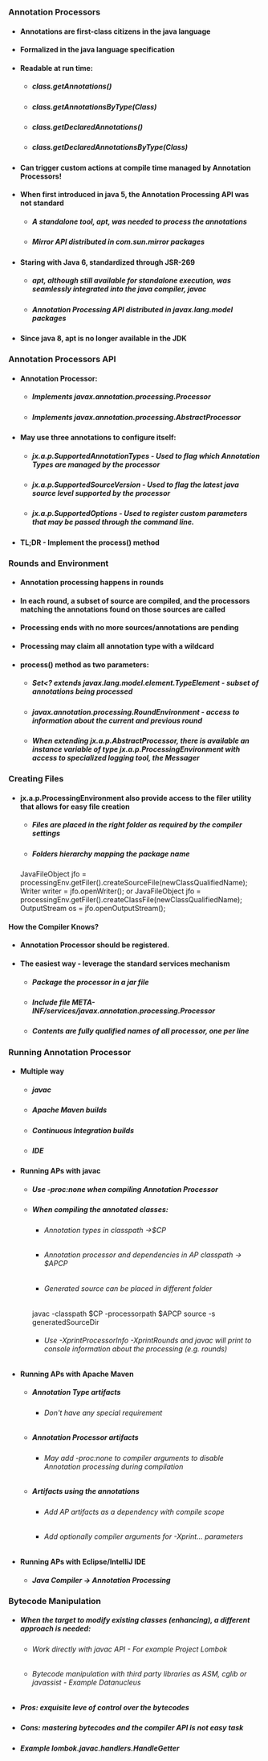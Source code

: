 ### Annotation Processors

* #### Annotations are first-class citizens in the java language
* #### Formalized in the java language specification
* #### Readable at run time:
    * ##### class.getAnnotations()
    * ##### class.getAnnotationsByType(Class</A>)
    * ##### class.getDeclaredAnnotations()
    * ##### class.getDeclaredAnnotationsByType(Class</A>)
* #### Can trigger custom actions at compile time managed by Annotation Processors!
* #### When first introduced in java 5, the Annotation Processing API was not standard
    * ##### A standalone tool, apt, was needed to process the annotations
    * ##### Mirror API distributed in com.sun.mirror packages
* #### Staring with Java 6, standardized through JSR-269
    * ##### apt, although still available for standalone execution, was seamlessly integrated into the java compiler, javac
    * ##### Annotation Processing API distributed in javax.lang.model packages
* #### Since java 8, apt is no longer available in the JDK

### Annotation Processors API

* #### Annotation Processor:
    * ##### Implements javax.annotation.processing.Processor
    * ##### Implements javax.annotation.processing.AbstractProcessor
* #### May use three annotations to configure itself:
    * ##### jx.a.p.SupportedAnnotationTypes - Used to flag which Annotation Types are managed by the processor
    * ##### jx.a.p.SupportedSourceVersion - Used to flag the latest java source level supported by the processor
    * ##### jx.a.p.SupportedOptions - Used to register custom parameters that may be passed through the command line.
* #### TL;DR - Implement the process() method

### Rounds and Environment

* #### Annotation processing happens in rounds
* #### In each round, a subset of source are compiled, and the processors matching the annotations found on those sources are called
* #### Processing ends with no more sources/annotations are pending
* #### Processing may claim all annotation type with a wildcard
* #### process() method as two parameters:
    * ##### Set<? extends javax.lang.model.element.TypeElement - subset of annotations being processed
    * ##### javax.annotation.processing.RoundEnvironment - access to information about the current and previous round
    * ##### When extending jx.a.p.AbstractProcessor, there is available an instance variable of type jx.a.p.ProcessingEnvironment with access to specialized logging tool, the Messager

### Creating Files

* #### jx.a.p.ProcessingEnvironment also provide access to the filer utility that allows for easy file creation
    * ##### Files are placed in the right folder as required by the compiler settings
    * ##### Folders hierarchy mapping the package name
  JavaFileObject jfo = processingEnv.getFiler().createSourceFile(newClassQualifiedName);
  Writer writer = jfo.openWriter();
  or
  JavaFileObject jfo = processingEnv.getFiler().createClassFile(newClassQualifiedName);
  OutputStream os = jfo.openOutputStream();

#### How the Compiler Knows?

* #### Annotation Processor should be registered.
* #### The easiest way - leverage the standard services mechanism
    * ##### Package the processor in a jar file
    * ##### Include file META-INF/services/javax.annotation.processing.Processor
    * ##### Contents are fully qualified names of all processor, one per line

### Running Annotation Processor

* #### Multiple way
    * ##### javac
    * ##### Apache Maven builds
    * ##### Continuous Integration builds
    * ##### IDE

* #### Running APs with javac
    * ##### Use -proc:none when compiling Annotation Processor
    * ##### When compiling the annotated classes:
        * ###### Annotation types in classpath ->$CP
        * ###### Annotation processor and dependencies in AP classpath -> $APCP
        * ###### Generated source can be placed in different folder
      javac -classpath $CP -processorpath $APCP source -s generatedSourceDir
        * ###### Use -XprintProcessorInfo -XprintRounds and javac will print to console information about the processing (e.g. rounds)
* #### Running APs with Apache Maven
    * ##### Annotation Type artifacts
        * ###### Don't have any special requirement
    * ##### Annotation Processor artifacts
        * ###### May add -proc:none to compiler arguments to disable Annotation processing during compilation
    * ##### Artifacts using the annotations
        * ###### Add AP artifacts as a dependency with compile scope
        * ###### Add optionally compiler arguments for -Xprint... parameters
* #### Running APs with Eclipse/IntelliJ IDE
    * ##### Java Compiler -> Annotation Processing

### Bytecode Manipulation

* ##### When the target to modify existing classes (enhancing), a different approach is needed:
    * ###### Work directly with javac API - For example Project Lombok
    * ###### Bytecode manipulation with third party libraries as ASM, cglib or javassist - Example Datanucleus
* ##### Pros: exquisite leve of control over the bytecodes
* ##### Cons: mastering bytecodes and the compiler API is not easy task
* ##### Example lombok.javac.handlers.HandleGetter 